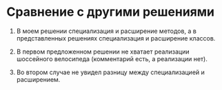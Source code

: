 # Сравнение с другими решениями

1) В моем решении специализация и расширение методов, а в представленных решениях специализация и расширение классов.

2) В первом предложенном решении не хватает реализации шоссейного велосипеда (комментарий есть, а реализации нет).

3) Во втором случае не увидел разницу между специализацией и расширением.